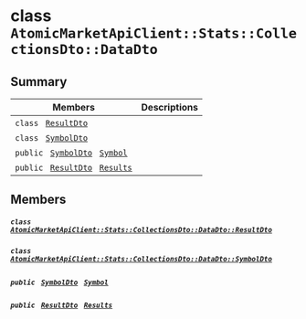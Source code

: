 # class `AtomicMarketApiClient::Stats::CollectionsDto::DataDto` 

## Summary

 Members                                | Descriptions                                
----------------------------------------|---------------------------------------------
`class ` [`ResultDto`](.github/workflows/documentation/md/AtomicMarketApiClient--Stats--CollectionsDto--DataDto--ResultDto.md#class_atomic_market_api_client_1_1_stats_1_1_collections_dto_1_1_data_dto_1_1_result_dto)        | 
`class ` [`SymbolDto`](.github/workflows/documentation/md/AtomicMarketApiClient--Stats--CollectionsDto--DataDto--SymbolDto.md#class_atomic_market_api_client_1_1_stats_1_1_collections_dto_1_1_data_dto_1_1_symbol_dto)        | 
`public ` [`SymbolDto`](.github/workflows/documentation/md/AtomicMarketApiClient--Stats--CollectionsDto--DataDto--SymbolDto.md#class_atomic_market_api_client_1_1_stats_1_1_collections_dto_1_1_data_dto_1_1_symbol_dto)` ` [`Symbol`](#class_atomic_market_api_client_1_1_stats_1_1_collections_dto_1_1_data_dto_1a10788cdb2d6d32f8a4b33f075a7e3925) | 
`public ` [`ResultDto`](.github/workflows/documentation/md/AtomicMarketApiClient--Stats--CollectionsDto--DataDto--ResultDto.md#class_atomic_market_api_client_1_1_stats_1_1_collections_dto_1_1_data_dto_1_1_result_dto)` ` [`Results`](#class_atomic_market_api_client_1_1_stats_1_1_collections_dto_1_1_data_dto_1ae53b057151d39a8ddfa1d9cfd49ff7ed) | 

## Members

##### `class ` [`AtomicMarketApiClient::Stats::CollectionsDto::DataDto::ResultDto`](.github/workflows/documentation/md/AtomicMarketApiClient--Stats--CollectionsDto--DataDto--ResultDto.md#class_atomic_market_api_client_1_1_stats_1_1_collections_dto_1_1_data_dto_1_1_result_dto) 

##### `class ` [`AtomicMarketApiClient::Stats::CollectionsDto::DataDto::SymbolDto`](.github/workflows/documentation/md/AtomicMarketApiClient--Stats--CollectionsDto--DataDto--SymbolDto.md#class_atomic_market_api_client_1_1_stats_1_1_collections_dto_1_1_data_dto_1_1_symbol_dto) 

##### `public ` [`SymbolDto`](.github/workflows/documentation/md/AtomicMarketApiClient--Stats--CollectionsDto--DataDto--SymbolDto.md#class_atomic_market_api_client_1_1_stats_1_1_collections_dto_1_1_data_dto_1_1_symbol_dto)` ` [`Symbol`](#class_atomic_market_api_client_1_1_stats_1_1_collections_dto_1_1_data_dto_1a10788cdb2d6d32f8a4b33f075a7e3925) 

##### `public ` [`ResultDto`](.github/workflows/documentation/md/AtomicMarketApiClient--Stats--CollectionsDto--DataDto--ResultDto.md#class_atomic_market_api_client_1_1_stats_1_1_collections_dto_1_1_data_dto_1_1_result_dto)` ` [`Results`](#class_atomic_market_api_client_1_1_stats_1_1_collections_dto_1_1_data_dto_1ae53b057151d39a8ddfa1d9cfd49ff7ed) 

